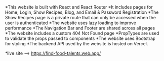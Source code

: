 *This website is built with React and React Router
*It includes pages for Home, Login, Show Recipes, Blog, and Email & Password Registration
*The Show Recipes page is a private route that can only be accessed when the user is authenticated
*The website uses lazy loading to improve performance
*The Navigation Bar and Footer are shared across all pages
*The website includes a custom 404 Not Found page
*PropTypes are used to validate the props passed to components
*The website uses Bootstrap for styling
*The backend API used by the website is hosted on Vercel.

*live site --> https://find-food-talents.web.app/
